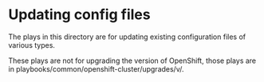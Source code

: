 # Updating config files

The plays in this directory are for updating existing configuration files
of various types.

These plays are not for upgrading the version of OpenShift, those plays are in
playbooks/common/openshift-cluster/upgrades/v<upgrade version>/.
